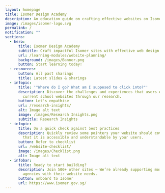 ```yaml
---
layout: homepage
title: Isomer Design Academy
description: An education guide on crafting effective websites on Isomer.
image: /images/isomer-logo.svg
permalink: /
notification: ""
sections:
  - hero:
      title: Isomer Design Academy
      subtitle: Craft impactful Isomer sites with effective web design strategies
      url: /learning-modules/website-planning/
      background: /images/Banner.png
      button: Start learning today!
  - resources:
      button: All past sharings
      title: Latest slides & sharings
  - infopic:
      title: '"Where do I go? What am I supposed to click into?"'
      description: Discover the challenges and experiences that users encounter on
        current school websites through our research.
      button: Let's empathise
      url: /research-insights/
      alt: Image alt text
      image: /images/Research Insights.png
      subtitle: Research Insights
  - infopic:
      title: Do a quick check against best practices
      description: Quickly review some pointers your website should cover to ensure
        that it is accessible and understandable by your users.
      button: Refer to checklist
      url: /website-checklist/
      image: /images/Checklist.png
      alt: Image alt text
  - infobar:
      title: Ready to start building?
      description: Join 500+ other sites – We’re already supporting more than 70
        agencies with their website needs.
      button: onboard to Isomer
      url: https://www.isomer.gov.sg/
---
```

